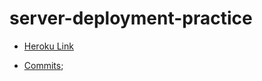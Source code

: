 # server-deployment-practice

- [Heroku Link](https://cerillo-server-deploy-dev.herokuapp.com/)

- [Commits](https://github.com/nacerillo/server-deployment-practice/actions);
